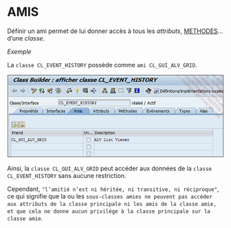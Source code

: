 # **AMIS**

Définir un ami permet de lui donner accès à tous les _attributs_, [METHODES](../03_Méthodes/01_Méthodes.md)... d’une _classe_.

_Exemple_

La `classe CL_EVENT_HISTORY` possède comme `ami CL_GUI_ALV_GRID`.

![](../../ressources/14_02_04_01.png)

Ainsi, la `classe CL_GUI_ALV_GRID` peut accéder aux données de la `classe CL_EVENT_HISTORY` sans aucune restriction.

Cependant, `"l’amitié n’est ni héritée, ni transitive, ni réciproque"`, ce qui signifie que la ou les `sous-classes amies ne peuvent pas accéder aux attributs de la classe principale ni les amis de la classe amie, et que cela ne donne aucun privilège à la classe principale sur la classe amie`.
